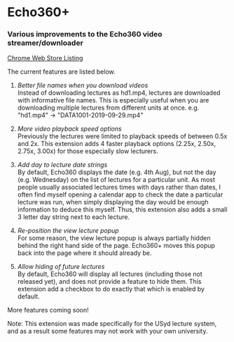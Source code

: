 # Echo360+
### Various improvements to the Echo360 video streamer/downloader

[Chrome Web Store Listing](https://chrome.google.com/webstore/detail/echo360%20/golfblfimaaodgjjagigkahbbhbagndl?hl=en&gl=AU&authuser=1)


The current features are listed below.

1. *Better file names when you download videos*  
Instead of downloading lectures as hd1.mp4, lectures are downloaded with informative file names. This is especially useful when you are downloading multiple lectures from different units at once.
e.g. "hd1.mp4" -> "DATA1001-2019-09-29.mp4"

2. *More video playback speed options*  
Previously the lectures were limited to playback speeds of between 0.5x and 2x. This extension adds 4 faster playback options (2.25x, 2.50x, 2.75x, 3.00x) for those especially slow lecturers.

3. *Add day to lecture date strings*  
By default, Echo360 displays the date (e.g. 4th Aug), but not the day (e.g. Wednesday) on the list of lectures for a particular unit.
As most people usually associated lectures times with days rather than dates, I often find myself opening a calendar app to check the date a particular lecture was run, when simply displaying the day would be enough information to deduce this myself.
Thus, this extension also adds a small 3 letter day string next to each lecture.

4. *Re-position the view lecture popup*  
For some reason, the view lecture popup is always partially hidden behind the right hand side of the page. Echo360+ moves this popup back into the page where it should already be.

5. *Allow hiding of future lectures*  
By default, Echo360 will display all lectures (including those not released yet), and does not provide a feature to hide them.
This extension add a checkbox to do exactly that which is enabled by default.

More features coming soon!

Note:
This extension was made specifically for the USyd lecture system, and as a result some features may not work with your own university.
